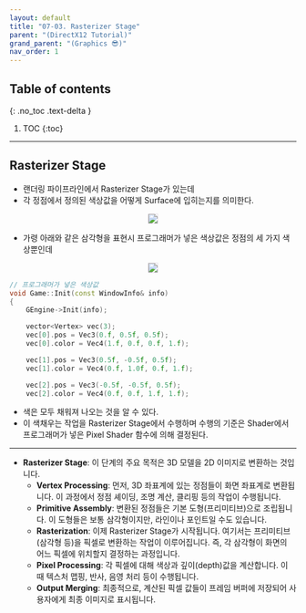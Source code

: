 ```yaml
---
layout: default
title: "07-03. Rasterizer Stage"
parent: "(DirectX12 Tutorial)"
grand_parent: "(Graphics 😎)"
nav_order: 1
---
```


## Table of contents
{: .no_toc .text-delta }

1. TOC
{:toc}

---

## Rasterizer Stage

* 랜더링 파이프라인에서 Rasterizer Stage가 있는데 
* 각 정점에서 정의된 색상값을 어떻게 Surface에 입히는지를 의미한다.

<p align="center">
  <img src="https://taehyungs-programming-blog.github.io/blog/assets/images/cpp/directx/directx-1-0.png" style="border-radius:5%;border:1px solid #e6e1e8"/>
</p>

* 가령 아래와 같은 삼각형을 표현시 프로그래머가 넣은 색상값은 정점의 세 가지 색상뿐인데

<p align="center">
  <img src="https://taehyungs-programming-blog.github.io/blog/assets/images/cpp/directx/directx-3-1.png" style="border-radius:5%;border:1px solid #e6e1e8"/>
</p>

```cpp
// 프로그래머가 넣은 색상값
void Game::Init(const WindowInfo& info)
{
	GEngine->Init(info);

	vector<Vertex> vec(3);
	vec[0].pos = Vec3(0.f, 0.5f, 0.5f);
	vec[0].color = Vec4(1.f, 0.f, 0.f, 1.f);

	vec[1].pos = Vec3(0.5f, -0.5f, 0.5f);
	vec[1].color = Vec4(0.f, 1.0f, 0.f, 1.f);

	vec[2].pos = Vec3(-0.5f, -0.5f, 0.5f);
	vec[2].color = Vec4(0.f, 0.f, 1.f, 1.f);
```

* 색은 모두 채워져 나오는 것을 알 수 있다. 
* 이 색채우는 작업을 Rasterizer Stage에서 수행하며 수행의 기준은 Shader에서 프로그래머가 넣은 Pixel Shader 함수에 의해 결정된다.

---

* **Rasterizer Stage**: 이 단계의 주요 목적은 3D 모델을 2D 이미지로 변환하는 것입니다. 
    * **Vertex Processing**: 먼저, 3D 좌표계에 있는 정점들이 화면 좌표계로 변환됩니다. 이 과정에서 정점 셰이딩, 조명 계산, 클리핑 등의 작업이 수행됩니다.
    * **Primitive Assembly**: 변환된 정점들은 기본 도형(프리미티브)으로 조립됩니다. 이 도형들은 보통 삼각형이지만, 라인이나 포인트일 수도 있습니다.
    * **Rasterization**: 이제 Rasterizer Stage가 시작됩니다. 여기서는 프리미티브(삼각형 등)을 픽셀로 변환하는 작업이 이루어집니다. 즉, 각 삼각형이 화면의 어느 픽셀에 위치할지 결정하는 과정입니다.
    * **Pixel Processing**: 각 픽셀에 대해 색상과 깊이(depth)값을 계산합니다. 이 때 텍스처 맵핑, 반사, 음영 처리 등이 수행됩니다.
    * **Output Merging**: 최종적으로, 계산된 픽셀 값들이 프레임 버퍼에 저장되어 사용자에게 최종 이미지로 표시됩니다.

